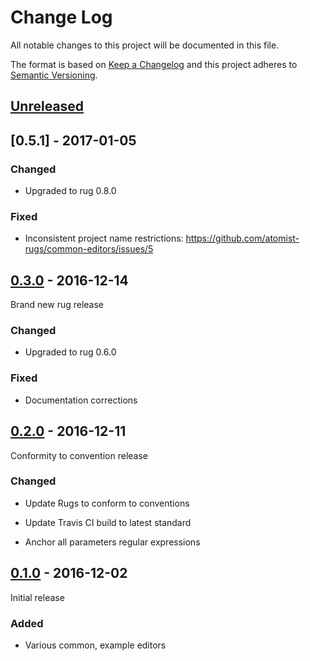 # Change Log

All notable changes to this project will be documented in this file.

The format is based on [Keep a Changelog](http://keepachangelog.com/)
and this project adheres to [Semantic Versioning](http://semver.org/).

## [Unreleased]

[Unreleased]: https://github.com/atomist-rugs/common-editors/compare/0.5.1...HEAD

## [0.5.1] - 2017-01-05

### Changed

-   Upgraded to rug 0.8.0

### Fixed

-   Inconsistent project name restrictions: https://github.com/atomist-rugs/common-editors/issues/5

## [0.3.0] - 2016-12-14

[0.3.0]: https://github.com/atomist-rugs/common-editors/compare/0.2.0...0.3.0

Brand new rug release

### Changed

-   Upgraded to rug 0.6.0

### Fixed

-   Documentation corrections

## [0.2.0] - 2016-12-11

[0.2.0]: https://github.com/atomist-rugs/common-editors/compare/0.1.0...0.2.0

Conformity to convention release

### Changed

-   Update Rugs to conform to conventions

-   Update Travis CI build to latest standard

-   Anchor all parameters regular expressions

## [0.1.0] - 2016-12-02

[0.1.0]: https://github.com/atomist-rugs/common-editors/compare/0b359cf...0.1.0

Initial release

### Added

-   Various common, example editors
